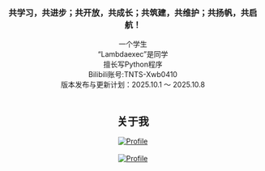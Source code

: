 <div align="center" class="font-family: MiSans">
  <div>
    <h3>共学习，共进步；共开放，共成长；共筑建，共维护；共扬帆，共启航！</h3>
    <h>一个学生<br></h>
    <h>“Lambdaexec”是同学<br></h>
    <h>擅长写Python程序<br></h>
    <h>Bilibili账号:TNTS-Xwb0410<br></h>
    <h>版本发布与更新计划：2025.10.1 ～ 2025.10.8</h>
  </div>
  <br />
  <div>
    <h2>关于我</h2>
    <a href="https://github.com/wilber-20130410">
      <img
        src="https://streak-stats.demolab.com?user=wilber-20130410&theme=tokyonight&hide_border=true&border_radius=5&locale=zh_Hans&card_width=700"
        alt="Profile"
      />
    </a>
    <br />
    <br />
    <a href="https://github.com/wilber-20130410">
      <img
        src="https://github-readme-stats.vercel.app/api?username=wilber-20130410&show_icons=true&title_color=fff&icon_color=79ff97&text_color=9f9f9f&bg_color=151515&hide=["contribs"]"
        alt="Profile"
      />
    </a>
  </div>
</div>
